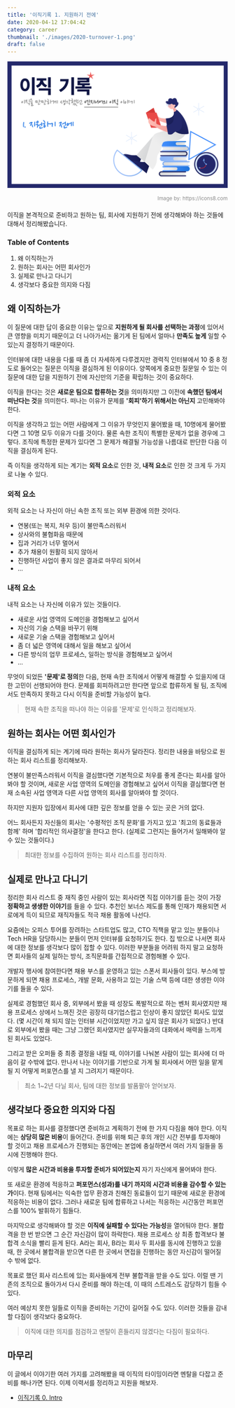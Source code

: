 ```yaml
---
title: '이직기록 1. 지원하기 전에'
date: 2020-04-12 17:04:42
category: career
thumbnail: './images/2020-turnover-1.png'
draft: false
---
```


![2020-turnover-1](./images/2020-turnover-1.png)

<div style="opacity: 0.5" align="right">
    <sup>Image by: <a>https://icons8.com</a></sup>
</div>

이직을 본격적으로 준비하고 원하는 팀, 회사에 지원하기 전에 생각해봐야 하는 것들에 대해서 정리해봤습니다.

### Table of Contents

1. 왜 이직하는가
2. 원하는 회사는 어떤 회사인가
3. 실제로 만나고 다니기
4. 생각보다 중요한 의지와 다짐

## 왜 이직하는가

이 질문에 대한 답이 중요한 이유는 앞으로 **지원하게 될 회사를 선택하는 과정**에 있어서 큰 영향을 미치기 때문이고 더 나아가서는 옮기게 된 팀에서 얼마나 **만족도 높게** 일할 수 있는지 결정하기 때문이다.

인터뷰에 대한 내용을 다룰 때 좀 더 자세하게 다루겠지만 경력직 인터뷰에서 10 중 8 정도로 들어오는 질문은 이직을 결심하게 된 이유이다. 양쪽에게 중요한 질문일 수 있는 이 질문에 대한 답을 지원하기 전에 자신만의 기준을 확립하는 것이 중요하다.

이직을 한다는 것은 **새로운 팀으로 합류하는 것**을 의미하지만 그 이전에 **속했던 팀에서 떠난다는 것**을 의미한다. 떠나는 이유가 문제를 **'회피'하기 위해서는 아닌지** 고민해봐야 한다.

이직을 생각하고 있는 어떤 사람에게 그 이유가 무엇인지 물어봤을 때, 10명에게 물어봤다면 그 10명 모두 이유가 다를 것이다. 물론 속한 조직이 특별한 문제가 없을 경우에 그렇다. 조직에 특정한 문제가 있다면 그 문제가 해결될 가능성을 나름대로 판단한 다음 이직을 결심하게 된다.

즉 이직을 생각하게 되는 계기는 **외적 요소**로 인한 것, **내적 요소**로 인한 것 크게 두 가지로 나눌 수 있다.

### 외적 요소

외적 요소는 나 자신이 아닌 속한 조직 또는 외부 환경에 의한 것이다.

- 연봉(또는 복지, 처우 등)이 불만족스러워서
- 상사와의 불협화음 때문에
- 집과 거리가 너무 멀어서
- 추가 채용이 원활히 되지 않아서
- 진행하던 사업이 좋지 않은 결과로 마무리 되어서
- ...

### 내적 요소

내적 요소는 나 자신에 이유가 있는 것들이다.

- 새로운 사업 영역의 도메인을 경험해보고 싶어서
- 자신의 기술 스택을 바꾸기 위해
- 새로운 기술 스택을 경험해보고 싶어서
- 좀 더 넓은 영역에 대해서 일을 해보고 싶어서
- 다른 방식의 업무 프로세스, 일하는 방식을 경험해보고 싶어서
- ...

무엇이 되었든 **'문제'로 정의**한 다음, 현재 속한 조직에서 어떻게 해결할 수 있을지에 대한 고민이 선행되어야 한다. 문제를 회피하려고만 한다면 앞으로 합류하게 될 팀, 조직에서도 만족하지 못하고 다시 이직을 준비할 가능성이 높다.

> 현재 속한 조직을 떠나야 하는 이유를 '문제'로 인식하고 정리해보자.

## 원하는 회사는 어떤 회사인가

이직을 결심하게 되는 계기에 따라 원하는 회사가 달라진다. 정리한 내용을 바탕으로 원하는 회사 리스트를 정리해보자.

연봉이 불만족스러워서 이직을 결심했다면 기본적으로 처우를 좋게 준다는 회사를 알아봐야 할 것이며, 새로운 사업 영역의 도메인을 경험해보고 싶어서 이직을 결심했다면 현재 소속된 사업 영역과 다른 사업 영역의 회사를 알아봐야 할 것이다.

하지만 지원자 입장에서 회사에 대한 깊은 정보를 얻을 수 있는 곳은 거의 없다.

어느 회사든지 자신들의 회사는 '수평적인 조직 문화'를 가지고 있고 '최고의 동료들과 함께' 하며 '합리적인 의사결정'을 한다고 한다. (실제로 그런지는 들어가서 일해봐야 알 수 있는 것들이다.)

> 최대한 정보를 수집하여 원하는 회사 리스트를 정리하자.

## 실제로 만나고 다니기

정리한 회사 리스트 중 재직 중인 사람이 있는 회사라면 직접 이야기를 듣는 것이 가장 **정확하고 생생한 이야기**를 들을 수 있다. 추천인 보너스 제도를 통해 인재가 채용되면 서로에게 득이 되므로 재직자들도 적극 채용 활동에 나선다.

요즘에는 오피스 투어를 장려하는 스타트업도 많고, CTO 직책을 맡고 있는 분들이나 Tech HR을 담당하시는 분들이 먼저 인터뷰를 요청하기도 한다. 집 밖으로 나서면 회사에 대한 정보를 생각보다 많이 접할 수 있다. 이러한 부분들을 어려워 하지 말고 요청하면 회사들의 실제 일하는 방식, 조직문화를 간접적으로 경험해볼 수 있다.

개발자 행사에 참여한다면 채용 부스를 운영하고 있는 스폰서 회사들이 있다. 부스에 방문하게 되면 채용 프로세스, 개발 문화, 사용하고 있는 기술 스택 등에 대한 생생한 이야기를 들을 수 있다.

실제로 경험했던 회사 중, 외부에서 봤을 때 성장도 폭발적으로 하는 벤처 회사였지만 채용 프로세스 상에서 느껴진 것은 굉장히 대기업스럽고 인상이 좋지 않았던 회사도 있었다. (몇 시간이 채 되지 않는 인터뷰 시간이었지만 가고 싶지 않은 회사가 되었다.) 반대로 외부에서 봤을 때는 그냥 그랬던 회사였지만 실무자들과의 대화에서 매력을 느끼게 된 회사도 있었다.

그리고 받은 오퍼들 중 최종 결정을 내릴 때, 이야기를 나눠본 사람이 있는 회사에 더 마음이 갈 수밖에 없다. 만나서 나눈 이야기를 기반으로 가게 될 회사에서 어떤 일을 맡게 될 지 어떻게 퍼포먼스를 낼 지 그려지기 때문이다.

> 최소 1~2년 다닐 회사, 팀에 대한 정보를 발품팔아 얻어보자.

## 생각보다 중요한 의지와 다짐

목표로 하는 회사를 결정했다면 준비하고 계획하기 전에 한 가지 다짐을 해야 한다. 이직에는 **상당히 많은 비용**이 들어간다. 준비를 위해 퇴근 후의 개인 시간 전부를 투자해야 할 것이고 채용 프로세스가 진행되는 동안에는 본업에 충실하면서 여러 가지 일들을 동시에 진행해야 한다.

이렇게 **많은 시간과 비용을 투자할 준비가 되어있는지** 자기 자신에게 물어봐야 한다.

또 새로운 환경에 적응하고 **퍼포먼스(성과)를 내기 까지의 시간과 비용을 감수할 수 있는가**이다. 현재 팀에서는 익숙한 업무 환경과 친해진 동료들이 있기 때문에 새로운 환경에 적응하는 비용이 없다. 그러나 새로운 팀에 합류하고 나서는 적응하는 시간동안 퍼포먼스를 100% 발휘하기 힘들다.

마지막으로 생각해봐야 할 것은 **이직에 실패할 수 있다는 가능성**을 열어둬야 한다. 불합격을 한 번 받으면 그 순간 자신감이 많이 하락한다. 채용 프로세스 상 최종 합격보다 불합격 소식을 빨리 듣게 된다. A라는 회사, B라는 회사 두 회사를 동시에 진행하고 있을 때, 한 곳에서 불합격을 받으면 다른 한 곳에서 면접을 진행하는 동안 자신감이 떨어질 수 밖에 없다.

목표로 했던 회사 리스트에 있는 회사들에게 전부 불합격을 받을 수도 있다. 이럴 땐 기존의 조직으로 돌아가서 다시 준비를 해야 하는데, 이 때의 스트레스도 감당하기 힘들 수 있다.

여러 예상치 못한 일들로 이직을 준비하는 기간이 길어질 수도 있다. 이러한 것들을 감내할 다짐이 생각보다 중요하다.

> 이직에 대한 의지를 점검하고 멘탈이 흔들리지 않겠다는 다짐이 필요하다.

## 마무리

이 글에서 이야기한 여러 가지를 고려해봤을 때 이직의 타이밍이라면 멘탈을 다잡고 준비를 해나가면 된다. 이제 이력서를 정리하고 지원을 해보자.

- [이직기록 0. Intro](https://www.jbee.io/articles/career/%EC%9D%B4%EC%A7%81%EA%B8%B0%EB%A1%9D%200.%20Intro)
